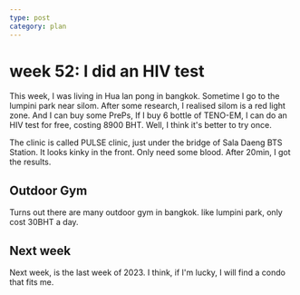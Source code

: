 ```yaml
---
type: post
category: plan
---
```


# week 52: I did an HIV test

This week, I was living in Hua lan pong in bangkok. Sometime I go to the lumpini park near silom. After some research, I realised silom is a red light zone. And I can buy some PrePs, If I buy 6 bottle of TENO-EM, I can do an HIV test for free, costing 8900 BHT. Well, I think it's better to try once.

The clinic is called PULSE clinic, just under the bridge of Sala Daeng BTS Station. It looks kinky in the front. Only need some blood. After 20min, I got the results.

## Outdoor Gym

Turns out there are many outdoor gym in bangkok. like lumpini park, only cost 30BHT a day.

## Next week

Next week, is the last week of 2023. I think, if I'm lucky, I will find a condo that fits me.